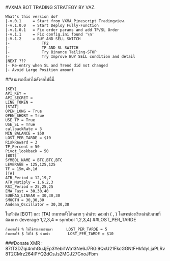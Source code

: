 #VXMA BOT TRADING STRATEGY BY VAZ.
```
What's this version do?
|-v.0.1 	= Start from VXMA Pinescript Tradingview.
|-v.1.0.0	= Start Deploy Fully-Function
|-v.1.0.1	= Fix order params and add TP/SL Order
|-v.1.1		= Fix config.ini found '\n'
|-V.1.2		= BUY AND SELL SWITCH 
|- 				TP2
|- 				TP AND SL SWITCH
|- 				Try Binance Tailing-STOP
|- 				Try Improve BUY SELL condition and detail
|NEXT ???
|- Re-entry when SL and Trend did not changed
|- Avoid Large Position amount
```
##สามารถตั้งค่าได้ดังต่อไปนี้นี้
```
[KEY]
API_KEY = 
API_SECRET = 
LINE_TOKEN = 
[STAT]
OPEN_LONG = True
OPEN_SHORT = True
USE_TP = True
USE_SL = True
callbackRate = 3
MIN_BALANCE = $50
LOST_PER_TARDE = $10 
RiskReward = 3
TP_Percent = 50
Pivot_lookback = 50
[BOT]
SYMBOL_NAME = BTC,BTC,BTC
LEVERAGE = 125,125,125
TF = 15m,4h,1d
[TA]
ATR_Period = 12,19,7
ATR_Mutiply = 1.6,2,3
RSI_Period = 25,25,25
EMA_Fast = 30,30,40
SUBHAG_LINEAR = 30,30,30
SMOOTH = 30,30,30
Andean_Oscillator = 30,30,30
```
ในหัวข้อ [BOT] และ [TA] สามารถตั้งได้หลาย ๆ ค่าด้วย คอมม่า  (  , ) 
โดยจะต้องเรียงลำดับตามที่ต้องการ  (leverage 1,2,3,4 = symbol 1,2,3,4)
##LOST_PER_TARDE  
```
ถ้าอยากใช้ % ให้ใช้ตัวเลขธรรมดา 	 LOST_PER_TARDE = 5
ถ้าอยากใช้ $ ให้ใช้ $ นำหน้า		LOST_PER_TARDE = $10
```
###Donate XMR : 87tT3DZqi4mhGuJjEp3Yebi1Wa13Ne6J7RGi9QxU21FkcGGNtFHkfdyLjaPLRv8T2CMrz264iPYQ2dCsJs2MGJ27GnoJFbm
